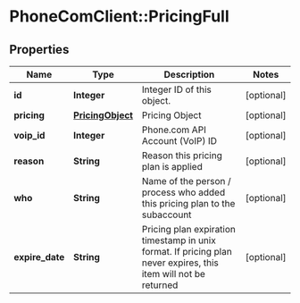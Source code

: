 # PhoneComClient::PricingFull

## Properties
Name | Type | Description | Notes
------------ | ------------- | ------------- | -------------
**id** | **Integer** | Integer ID of this object. | [optional]
**pricing** | [**PricingObject**](PricingObject.md) | Pricing Object | [optional]
**voip_id** | **Integer** | Phone.com API Account (VoIP) ID | [optional]
**reason** | **String** | Reason this pricing plan is applied | [optional]
**who** | **String** | Name of the person / process who added this pricing plan to the subaccount | [optional]
**expire_date** | **String** | Pricing plan expiration timestamp in unix format. If pricing plan never expires, this item will not be returned | [optional]


